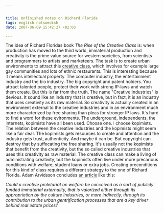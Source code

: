 ```yaml
--- 


title: Unfinished notes on Richard Florida 
tags: english notswedish
date: 2007-06-09 15:42:27 +02:00 

---
```


The idea of Richard Floridas book *The Rise of the Creative Class* is: when production has moved to the third world, immaterial production and creativity is the prime value source for western societies, from scientists and programmers to artists and marketeers. The task is to create urban environments to attract this [creative class](http://en.wikipedia.org/wiki/Creative_class "creative class"), which involves for example large gay communities and lots of ethnic restaurants. This is interesting because it means intellectual property. The computer industry, the entertainment industry and the bio industry. The big copyright and patent holders. You attract talented people, protect their work with strong IP-laws and watch them create. But this is far from the truth. The name "Creative Industries" is devious. It sound like an industry that is creative, but in fact, it is an industry that uses creativity as its raw material. So creativity is actually created in an environment external to the creative industries and in an environment much more characterized by free sharing than pleas for stronger IP laws. It's hard to find a word for these evironments. The underground, independents, the internets, kopimists have all been used. Choose one. I choose kopimists. The relation between the creative industries and the kopimists might seem like a fair deal. The kopimists gets resources to create and attention and the industry gets trust, authenticity. And maybe it can be. But copyright can destroy that by suffocating the free sharing. It's usually not the kopimists that benefit from the creativity, but the so called creative industries that uses this creativity as raw material. The creative class can make a living of administrating creativity, but the kopimists often live under more precarious conditions with welfare, student loans or extra jobs. Creating preconditions for this kind of class requires a different strategy to the one of Richard Florida. Adam Arvidsson concludes [an article](http://excerpter.wordpress.com/2007/06/09/adam-arvidsson-cerative-class-or-administrative-class-on-advertising-and-the-underground/ "an article") like this:

*Could a creative proletariat on welfare be conceived as a sort of publicly funded immaterial externality, that is valorized either through its appropriation by the culture industries, or more indirectly, through its contribution to the urban gentrification processes that are a key driver behind real estate prices?* 